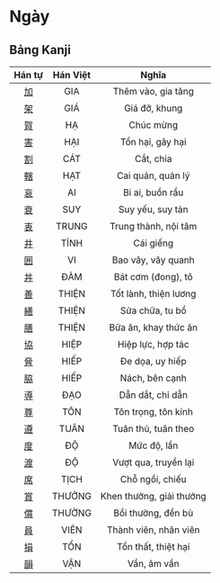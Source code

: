 
# Ngày

## Bảng Kanji

| Hán tự | Hán Việt | Nghĩa |
| :---: | :---: | :---: |
| [加](https://www.tiengnhatdongian.com/kanji/giai-nghia-kanji-%E5%8A%A0) | GIA | Thêm vào, gia tăng |
| [架](https://www.tiengnhatdongian.com/kanji/giai-nghia-kanji-%E6%9E%B6) | GIÁ | Giá đỡ, khung |
| [賀](https://www.tiengnhatdongian.com/kanji/giai-nghia-kanji-%E8%B3%80) | HẠ | Chúc mừng |
| [害](https://www.tiengnhatdongian.com/kanji/giai-nghia-kanji-%E5%AE%B3) | HẠI | Tổn hại, gây hại |
| [割](https://www.tiengnhatdongian.com/kanji/giai-nghia-kanji-%E5%89%B2) | CÁT | Cắt, chia |
| [轄](https://www.tiengnhatdongian.com/kanji/giai-nghia-kanji-%E8%BD%84) | HẠT | Cai quản, quản lý |
| [哀](https://www.tiengnhatdongian.com/kanji/giai-nghia-kanji-%E5%93%80) | AI | Bi ai, buồn rầu |
| [衰](https://www.tiengnhatdongian.com/kanji/giai-nghia-kanji-%E8%A1%B0) | SUY | Suy yếu, suy tàn |
| [衷](https://www.tiengnhatdongian.com/kanji/giai-nghia-kanji-%E8%A1%B7) | TRUNG | Trung thành, nội tâm |
| [井](https://www.tiengnhatdongian.com/kanji/giai-nghia-kanji-%E4%BA%95) | TỈNH | Cái giếng |
| [囲](https://www.tiengnhatdongian.com/kanji/giai-nghia-kanji-%E5%9B%B2) | VI | Bao vây, vây quanh |
| [丼](https://www.tiengnhatdongian.com/kanji/giai-nghia-kanji-%E4%B8%BC) | ĐẢM | Bát cơm (đong), tô |
| [善](https://www.tiengnhatdongian.com/kanji/giai-nghia-kanji-%E5%96%84) | THIỆN | Tốt lành, thiện lương |
| [繕](https://www.tiengnhatdongian.com/kanji/giai-nghia-kanji-%E7%B9%95) | THIỆN | Sửa chữa, tu bổ |
| [膳](https://www.tiengnhatdongian.com/kanji/giai-nghia-kanji-%E8%86%B3) | THIỆN | Bữa ăn, khay thức ăn |
| [協](https://www.tiengnhatdongian.com/kanji/giai-nghia-kanji-%E5%8D%94) | HIỆP | Hiệp lực, hợp tác |
| [脅](https://www.tiengnhatdongian.com/kanji/giai-nghia-kanji-%E8%84%85) | HIẾP | Đe dọa, uy hiếp |
| [脇](https://www.tiengnhatdongian.com/kanji/giai-nghia-kanji-%E8%84%87) | HIẾP | Nách, bên cạnh |
| [導](https://www.tiengnhatdongian.com/kanji/giai-nghia-kanji-%E5%B0%8E) | ĐẠO | Dẫn dắt, chỉ dẫn |
| [尊](https://www.tiengnhatdongian.com/kanji/giai-nghia-kanji-%E5%B0%8A) | TÔN | Tôn trọng, tôn kính |
| [遵](https://www.tiengnhatdongian.com/kanji/giai-nghia-kanji-%E9%81%B5) | TUÂN | Tuân thủ, tuân theo |
| [度](https://www.tiengnhatdongian.com/kanji/giai-nghia-kanji-%E5%BA%A6) | ĐỘ | Mức độ, lần |
| [渡](https://www.tiengnhatdongian.com/kanji/giai-nghia-kanji-%E6%B8%A1) | ĐỘ | Vượt qua, truyền lại |
| [席](https://www.tiengnhatdongian.com/kanji/giai-nghia-kanji-%E5%B8%AD) | TỊCH | Chỗ ngồi, chiếu |
| [賞](https://www.tiengnhatdongian.com/kanji/giai-nghia-kanji-%E8%B3%9E) | THƯỞNG | Khen thưởng, giải thưởng |
| [償](https://www.tiengnhatdongian.com/kanji/giai-nghia-kanji-%E5%84%9F) | THƯỜNG | Bồi thường, đền bù |
| [員](https://www.tiengnhatdongian.com/kanji/giai-nghia-kanji-%E5%93%A1) | VIÊN | Thành viên, nhân viên |
| [損](https://www.tiengnhatdongian.com/kanji/giai-nghia-kanji-%E6%90%8D) | TỔN | Tổn thất, thiệt hại |
| [韻](https://www.tiengnhatdongian.com/kanji/giai-nghia-kanji-%E9%9F%BB) | VẬN | Vần, âm vần |

